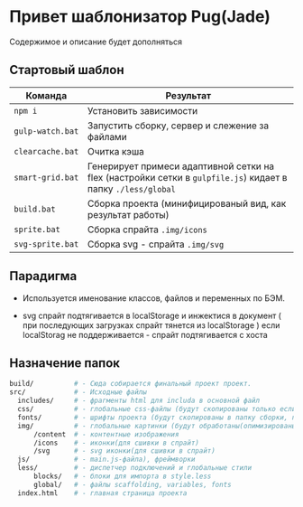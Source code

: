 # Привет шаблонизатор Pug(Jade)

Содержимое и описание будет дополняться

## Стартовый шаблон

<table><thead>
<tr>
<th>Команда</th>
<th>Результат</th>
</tr>
</thead><tbody>
<tr>
<td width="22%"><code>npm i</code></td>
<td>Установить зависимости</td>
</tr>
<tr>
<td><code>gulp-watch.bat</code></td>
<td>Запустить сборку, сервер и слежение за файлами</td>
</tr>
<tr>
<td><code>clearcache.bat</code></td>
<td>Очитка кэша</td>
</tr>
<tr>
<td><code>smart-grid.bat</code></td>
<td>Генерирует примеси адаптивной сетки на flex (настройки сетки в <code>gulpfile.js</code>) кидает в папку <code>./less/global</code></td>
</tr>
<tr>
<td><code>build.bat</code></td>
<td>Сборка проекта (минифицированый вид, как результат работы)</td>
</tr>
<tr>
<td><code>sprite.bat</code></td>
<td>Сборка спрайта <code>.img/icons</code></td>
</tr>
<tr>
<td><code>svg-sprite.bat</code></td>
<td>Сборка svg - спрайта <code>.img/svg</code></td>
</tr>
</tbody></table>

## Парадигма

- Используется именование классов, файлов и переменных по БЭМ.

- svg спрайт подтягивается в localStorage и инжектися в документ ( при последующих загрузках спрайт тянется из localStorage )
  если localStorag не поддерживается - спрайт подтягивается с хоста

## Назначение папок

```bash
build/          # - Сюда собирается финальный проект проект.
src/            # - Исходные файлы
  includes/     # - фрагменты html для includa в основной файл  
  css/          # - глобальные css-файлы (будут скопированы только если существует и не пустые)
  fonts/        # - шрифты проекта (будут скопированы в папку сборки, подпапку fonts/)
  img/          # - глобальные картинки (будут обработаны(опимизированы))
      /content  # - контентные изображения
      /icons    # - иконки(для сшивки в спрайт)
      /svg      # - svg иконки(для сшивки в спрайт)
  js/           # - main.js-файла), фреймворки
  less/         # - диспетчер подключений и глобальные стили
      blocks/   # - блоки для импорта в style.less
      global/   # - файлы scaffolding, variables, fonts
  index.html    # - главная страница проекта
```